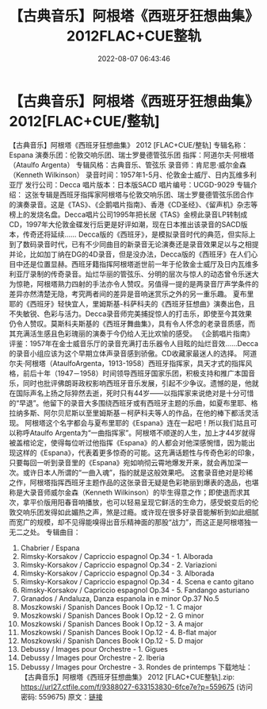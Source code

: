 ﻿---
title: 【古典音乐】阿根塔《西班牙狂想曲集》2012FLAC+CUE整轨
date: 2022-08-07 06:43:46
categories: 古典音乐、新世纪、纯音雅乐
tags: 纯音雅乐
---
# 【古典音乐】阿根塔《西班牙狂想曲集》2012[FLAC+CUE/整轨]

【古典音乐】阿根塔《西班牙狂想曲集》 2012 [FLAC+CUE/整轨]
专辑名称：Espana
演奏乐团：伦敦交响乐团、瑞士罗曼德管弦乐团
指挥：阿道尔夫·阿根塔（Ataulfo Argenta）
专辑风格：古典音乐、管弦乐
录音师：肯尼思·威尔金森（Kenneth Wilkinson）
录音时间：1957年1-5月、伦敦金士威厅、日内瓦维多利亚厅
发行公司：Decca
唱片版本：日本版SACD
唱片编号：UCGD-9029
专辑介绍：
这张专辑是西班牙指挥家阿根塔与伦敦交响乐团、瑞士罗曼德管弦乐团合作的演奏录音。这是《TAS》、《企鹅唱片指南》、香港《CD圣经》、《留声机》杂志等榜上的发烧名盘。Decca唱片公司1995年把长居《TAS》金榜此录音LP转制成CD，1997年大伦敦金碟发行后更是好评如潮，现在日本推出该录音的SACD版本，传奇还将延续……
Decca版的《西班牙》，是模拟录音时代的典范，但实际上到了数码录音时代，已有不少同曲目的新录音无论演奏还是录音效果足以与之相提并论，比如加丁纳在DG的4D录音，但是没办法，Decca版的《西班牙》在人们心目中还是位置显赫。西班牙籍指挥阿根塔逝世前一年于伦敦金士威厅及日内瓦维多利亚厅录制的传奇录音。灿烂华丽的管弦乐、分明的层次与惊人的动态曾令乐迷大为惊艳，阿根塔熟力四射的手法亦令人赞叹。另值得一提的是两录音厅声学条件的差异亦然清楚无隐，考究两者间的差异是音响迷赏乐之外的另一重乐趣。
夏布里耶的《西班牙》轻快宜人，里姆斯基-科萨科夫的《西班牙狂想曲》演奏出色，且不失敏锐、色彩与活力。Decca录音师完美捕捉惊人的打击乐，即使至今其效果仍令人赞叹。莫斯科夫斯基的《西班牙舞曲集》，具有令人怀念的老录音质感，而其充满活生感且色彩瑰丽的演奏于今仍给人无比欢愉的感受。
《企鹅唱片指南》评鉴：1957年在金士威音乐厅的录音充满打击乐器令人目眩的灿烂音效……Decca的录音小组应该为这个早期立体声录音感到骄傲。CD收藏家最迷人的选择。
阿道尔夫·阿根塔（AtaulfoArgenta，1913-1958）西班牙指挥家，具天才式的指挥风格，前后十年（1947－1958）时间领导西班牙国家乐团，积极支持和推广本国音乐，同时也批评佛朗哥政权影响西班牙音乐发展，引起不少争议。遗憾的是，他就在国际声名上扬之际猝然去逝，死时只有44岁——以指挥家来说绝对是十分可惜的“早退”。他留下的录音大多围绕西班牙或有西班牙主题的乐曲，如夏布里耶、格拉纳多斯、阿尔贝尼斯以至里姆斯基－柯萨科夫等人的作品，在他的棒下都活灵活现。
阿根塔这个名字都会与夏布里耶的《Espana》连在一起吧！所以我们姑且可以称呼Ataulfo
Argenta为“一曲指挥家”。阿根塔不顺遂的人生，加上才44岁就得被盖棺论定，使得每位听过他指挥《Espana》的人都会对他深感惋惜，因为能出现这样的《Espana》，代表着更多惊奇的可能。这充满话题性与传奇色彩的印象，只要每回一听到录音里的《Espana》宛如响彻云霄地爆发开来，就会再加深一次。或许日本人所谓的“一曲入魂”，指的就是这般效果吧。
这套录音绝对是珍稀之作，阿根塔指挥西班牙主题作品的这张录音无疑是色彩艳丽到爆表的逸品，也堪称是大录音师威尔金森（Kenneth
Wilkinson）的毕生得意之作；即使退而求其次，拿平价版用阳春音响播放，也可以轻易呈现它鲜活的生命力，感受蜕变后的伦敦交响乐团发得如此媚热之声，煞是过瘾。或许现在很多好录音能解析到如此细腻而宽广的规模，却不见得能嗅得出音乐精神面的那股“战力”，而这正是阿根塔独一无二之处。
专辑曲目：
01. Chabrier / Espana
02. Rimsky-Korsakov / Capriccio espagnol Op.34 - 1.
Alborada
03. Rimsky-Korsakov / Capriccio espagnol Op.34 - 2.
Variazioni
04. Rimsky-Korsakov / Capriccio espagnol Op.34 - 3.
Alborada
05. Rimsky-Korsakov / Capriccio espagnol Op.34 - 4. Scena e
canto gitano
06. Rimsky-Korsakov / Capriccio espagnol Op.34 - 5. Fandango
asturiano
07. Granados / Andaluza, Danza espanola in e minor Op.37
No.5
08. Moszkowski / Spanish Dances Book I Op.12 - 1. C
major
09. Moszkowski / Spanish Dances Book I Op.12 - 2. G
minor
10. Moszkowski / Spanish Dances Book I Op.12 - 3. A
major
11. Moszkowski / Spanish Dances Book I Op.12 - 4. B-flat
major
12. Moszkowski / Spanish Dances Book I Op.12 - 5. D
major
13. Debussy / Images pour Orchestre - 1. Gigues
14. Debussy / Images pour Orchestre - 2. Iberia
15. Debussy / Images pour Orchestre - 3. Rondes de
printemps
下载地址：
【古典音乐】阿根塔《西班牙狂想曲集》 2012 [FLAC+CUE整轨].zip: https://url27.ctfile.com/f/9388027-633153830-6fce7e?p=559675
(访问密码: 559675)
原文：[链接](https://blog.sina.com.cn/s/blog_1647c7e7601030yqh.html)